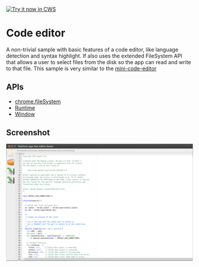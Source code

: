 <a target="_blank" href="https://chrome.google.com/webstore/detail/jkgbibkjioaefdopcdbhjehefhajgadh">![Try it now in CWS](https://raw.github.com/GoogleChrome/chrome-extensions-samples/master/apps/tryitnowbutton.png "Click here to install this sample from the Chrome Web Store")</a>


# Code editor

A non-trivial sample with basic features of a code editor, like language detection and syntax highlight. If also uses the extended FileSystem API that allows a user to select files from the disk so the app can read and write to that file. This sample is very similar to the [mini-code-editor](https://github.com/GoogleChrome/chrome-app-samples/tree/master/mini-code-edit)

## APIs

* [chrome.fileSystem](http://developer.chrome.com/apps/fileSystem.html)
* [Runtime](http://developer.chrome.com/apps/app.runtime.html)
* [Window](http://developer.chrome.com/apps/app.window.html)

     
## Screenshot
![screenshot](/samples/text-editor/assets/screenshot_1280_800.png)

